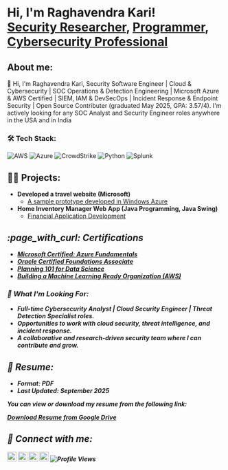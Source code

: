 <h1>Hi, I'm Raghavendra Kari! <br/> <a href="https://raghavendrakari.lovable.app">Security Researcher</a>, <a href="https://github.com/raghavendrakari">Programmer</a>, <a href="https://www.linkedin.com/in/raghavendra-kari/">Cybersecurity Professional</a>
  
<h2> About me:</h2>  
👋 Hi, I'm Raghavendra Kari, Security Software Engineer | Cloud & Cybersecurity | SOC Operations & Detection Engineering | Microsoft Azure & AWS Certified | SIEM, IAM & DevSecOps | Incident Response & Endpoint Security | Open Source Contributer (graduated May 2025, GPA: 3.57/4). I'm actively looking for any SOC Analyst and Security Engineer roles anywhere in the USA and in India

### 🛠️ Tech Stack:
![AWS](https://img.shields.io/badge/AWS-%23FF9900.svg?style=for-the-badge&logo=amazonaws&logoColor=white)
![Azure](https://img.shields.io/badge/Azure-%230072C6.svg?style=for-the-badge&logo=microsoftazure&logoColor=white)
![CrowdStrike](https://img.shields.io/badge/CrowdStrike-Falcon-red?style=for-the-badge)
![Python](https://img.shields.io/badge/Python-%233776AB.svg?style=for-the-badge&logo=python&logoColor=white)
![Splunk](https://img.shields.io/badge/Splunk-00A300?style=for-the-badge&logo=splunk&logoColor=white)

<h2>👨‍💻 Projects:</h2>

- <b>Developed a travel website (Microsoft)</b>
  - [A sample prototype developed in Windows Azure](https://github.com/Raghav00111/travelcommute)
- <b>Home Inventory Manager Web App (Java Programming, Java Swing)</b>
  - [Financial Application Development](https://github.com/Raghav00111/Home-Inventory-manager-project) <b><i>
  
<h2>:page_with_curl: Certifications</h2>

- [Microsoft Certified: Azure Fundamentals](https://www.credly.com/badges/3536b818-142b-4df2-999b-4a9cac710ae9/linked_in?t=rev024)
- [Oracle Certified Foundations Associate](https://drive.google.com/file/d/1bkuLLmTLcATURuPRvHiLnaqGl7hhKfsz/view?usp=sharing)
- [Planning 101 for Data Science](https://courses.cognitiveclass.ai/certificates/84fe2b3ec5024724b572aa211b2da2aa)
- [Building a Machine Learning Ready Organization (AWS)](https://drive.google.com/file/d/15hNvRuyoYiTXr4-ZiE9fkR1qz7ydE5Fu/view?usp=sharing)

### 🚀 What I'm Looking For:
- Full-time **Cybersecurity Analyst | Cloud Security Engineer | Threat Detection Specialist** roles.
- Opportunities to work with **cloud security, threat intelligence, and incident response**.
- A collaborative and research-driven security team where I can contribute and grow.

## :page_with_curl: Resume:
- **Format**: PDF
- **Last Updated**: September 2025

You can view or download my resume from the following link:

[Download Resume from Google Drive](https://drive.google.com/file/d/19Mp3UjUpCkVZaK2XjUKpI0xDR4gOK4yG/view?usp=drivesdk)

<h2> 🤳 Connect with me:</h2>

[<img align="left" alt="Raghavendra Kari | LinkedIn" width="22px" src="https://cdn.jsdelivr.net/npm/simple-icons@v3/icons/linkedin.svg" />](https://www.linkedin.com/in/raghavendra-kari/)
[<img align="left" alt="Raghavendra Kari | Portfolio" width="22px" src="https://cdn.jsdelivr.net/npm/simple-icons@v3/icons/firefox.svg" />](https://raghavendrakari.lovable.app)
[<img src="https://cdn.jsdelivr.net/npm/simple-icons@v3/icons/microsoftoutlook.svg" width="22px" />](mailto:raghavendrakari@outlook.com)
[<img align="left" alt="Raghavendra Kari | GitHub" width="22px" src="https://cdn.jsdelivr.net/npm/simple-icons@v3/icons/github.svg" />](https://github.com/raghavendrakari)
![Profile Views](https://komarev.com/ghpvc/?username=Raghav00111&color=blue)
